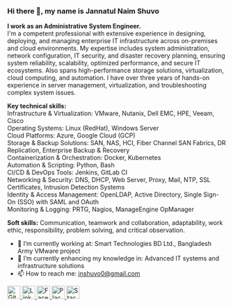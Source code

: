 ### Hi there 👋, my name is Jannatul Naim Shuvo

**I work as an Administrative System Engineer.**  
I'm a competent professional with extensive experience in designing, deploying, and managing enterprise IT infrastructure across on-premises and cloud environments. My expertise includes system administration, network configuration, IT security, and disaster recovery planning, ensuring system reliability, scalability, optimized performance, and secure IT ecosystems. Also spans high-performance storage solutions, virtualization, cloud computing, and automation. I have over three years of hands-on experience in server management, virtualization, and troubleshooting complex system issues.

**Key technical skills:**  
Infrastructure & Virtualization: VMware, Nutanix, Dell EMC, HPE, Veeam, Cisco  
Operating Systems: Linux (RedHat), Windows Server  
Cloud Platforms: Azure, Google Cloud (GCP)  
Storage & Backup Solutions: SAN, NAS, HCI, Fiber Channel SAN Fabrics, DR Replication, Enterprise Backup & Recovery  
Containerization & Orchestration: Docker, Kubernetes  
Automation & Scripting: Python, Bash  
CI/CD & DevOps Tools: Jenkins, GitLab CI  
Networking & Security: DNS, DHCP, Web Server, Proxy, Mail, NTP, SSL Certificates, Intrusion Detection Systems  
Identity & Access Management: OpenLDAP, Active Directory, Single Sign-On (SSO) with SAML and OAuth  
Monitoring & Logging: PRTG, Nagios, ManageEngine OpManager

**Soft skills:**
Communication, teamwork and collaboration, adaptability, work ethic, responsibility, problem solving, and critical observation.


- 🔭 I’m currently working at: Smart Technologies BD Ltd., Bangladesh Army VMware project
- 🌱 I’m currently enhancing my knowledge in: Advanced IT systems and infrastructure solutions
- 📫 How to reach me: jnshuvo0@gmail.com

<a href="https://github.com/Jnshuvo">
  <img src="https://github.com/user-attachments/assets/579e21d8-3fb2-4520-a265-11919d6bab70" alt="GitHub" width="30"/>
</a>

<a href="https://www.linkedin.com/in/jnshuvo/">
  <img src="https://github.com/user-attachments/assets/ddfdcd85-1a46-4578-8125-963d30395fc3" alt="LinkedIn" width="30"/>
</a>

<a href="https://www.facebook.com/jn.shuvo.62">
  <img src="https://github.com/user-attachments/assets/4d0cbb7f-68f5-478f-a7d6-60ac0cc0e4f0" alt="Facebook" width="30"/>
</a>

<a href="https://www.example.com">
  <img src="https://github.com/user-attachments/assets/bf324a62-bcce-424b-a97d-e368c9971a73" alt="Placeholder Image" width="30"/>
</a>

<a href="https://stackoverflow.com/">
  <img src="https://github.com/user-attachments/assets/f7c75182-0d0f-43bc-8807-f6f0f70cc03b" alt="StackOverflow" width="30"/>
</a>






